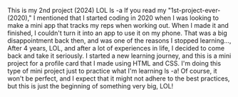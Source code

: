 This is my 2nd project (2024) LOL ls -a  If you read my "1st-project-ever-(2020)," I mentioned that I started coding in 2020 when I was looking to make a mini app that tracks my reps when working out. When I made it and finished, I couldn't turn it into an app to use it on my phone. That was a big disappointment back then, and was one of the reasons I stopped learning..., After 4 years, LOL, and after a lot of experiences in life, I decided to come back and take it seriously. I started a new learning journey, and this is a mini project for a profile card that I made using HTML and CSS. I'm doing this type of mini project just to practice what I'm learning ls -a!  Of course, it won't be perfect, and I expect that it might not adhere to the best practices, but this is just the beginning of something very big, LOL! 
